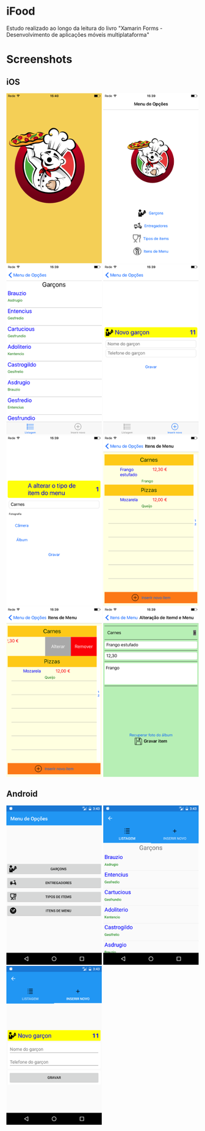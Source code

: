 # iFood
Estudo realizado ao longo da leitura do livro "Xamarin Forms - Desenvolvimento de aplicações móveis multiplataforma"

# Screenshots
## iOS
<img src="https://github.com/castroruifilipe/iFood/blob/master/Screenshots/iOS/01.png" width="250"/> <img src="https://github.com/castroruifilipe/iFood/blob/master/Screenshots/iOS/02.png" width="250"/> <img src="https://github.com/castroruifilipe/iFood/blob/master/Screenshots/iOS/03.png" width="250"/>
<img src="https://github.com/castroruifilipe/iFood/blob/master/Screenshots/iOS/04.png" width="250"/> <img src="https://github.com/castroruifilipe/iFood/blob/master/Screenshots/iOS/05.png" width="250"/> <img src="https://github.com/castroruifilipe/iFood/blob/master/Screenshots/iOS/06.png" width="250"/> <img src="https://github.com/castroruifilipe/iFood/blob/master/Screenshots/iOS/07.png" width="250"/>
<img src="https://github.com/castroruifilipe/iFood/blob/master/Screenshots/iOS/08.png" width="250"/>

## Android
<img src="https://github.com/castroruifilipe/iFood/blob/master/Screenshots/Android/01.png" width="250"/> <img src="https://github.com/castroruifilipe/iFood/blob/master/Screenshots/Android/02.png" width="250"/>
<img src="https://github.com/castroruifilipe/iFood/blob/master/Screenshots/Android/03.png" width="250"/>

